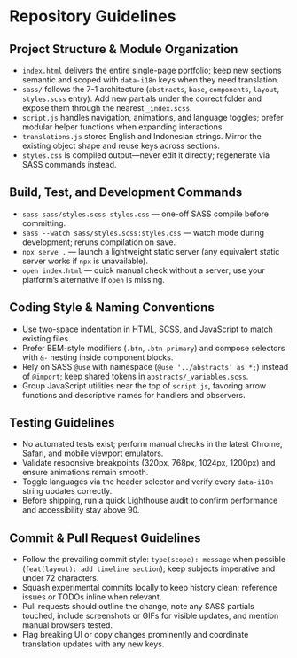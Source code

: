 # Repository Guidelines

## Project Structure & Module Organization
- `index.html` delivers the entire single-page portfolio; keep new sections semantic and scoped with `data-i18n` keys when they need translation.
- `sass/` follows the 7-1 architecture (`abstracts`, `base`, `components`, `layout`, `styles.scss` entry). Add new partials under the correct folder and expose them through the nearest `_index.scss`.
- `script.js` handles navigation, animations, and language toggles; prefer modular helper functions when expanding interactions.
- `translations.js` stores English and Indonesian strings. Mirror the existing object shape and reuse keys across sections.
- `styles.css` is compiled output—never edit it directly; regenerate via SASS commands instead.

## Build, Test, and Development Commands
- `sass sass/styles.scss styles.css` — one-off SASS compile before committing.
- `sass --watch sass/styles.scss:styles.css` — watch mode during development; reruns compilation on save.
- `npx serve .` — launch a lightweight static server (any equivalent static server works if `npx` is unavailable).
- `open index.html` — quick manual check without a server; use your platform’s alternative if `open` is missing.

## Coding Style & Naming Conventions
- Use two-space indentation in HTML, SCSS, and JavaScript to match existing files.
- Prefer BEM-style modifiers (`.btn`, `.btn-primary`) and compose selectors with `&-` nesting inside component blocks.
- Rely on SASS `@use` with namespace (`@use '../abstracts' as *;`) instead of `@import`; keep shared tokens in `abstracts/_variables.scss`.
- Group JavaScript utilities near the top of `script.js`, favoring arrow functions and descriptive names for handlers and observers.

## Testing Guidelines
- No automated tests exist; perform manual checks in the latest Chrome, Safari, and mobile viewport emulators.
- Validate responsive breakpoints (320px, 768px, 1024px, 1200px) and ensure animations remain smooth.
- Toggle languages via the header selector and verify every `data-i18n` string updates correctly.
- Before shipping, run a quick Lighthouse audit to confirm performance and accessibility stay above 90.

## Commit & Pull Request Guidelines
- Follow the prevailing commit style: `type(scope): message` when possible (`feat(layout): add timeline section`); keep subjects imperative and under 72 characters.
- Squash experimental commits locally to keep history clean; reference issues or TODOs inline when relevant.
- Pull requests should outline the change, note any SASS partials touched, include screenshots or GIFs for visible updates, and mention manual browsers tested.
- Flag breaking UI or copy changes prominently and coordinate translation updates with any new keys.
